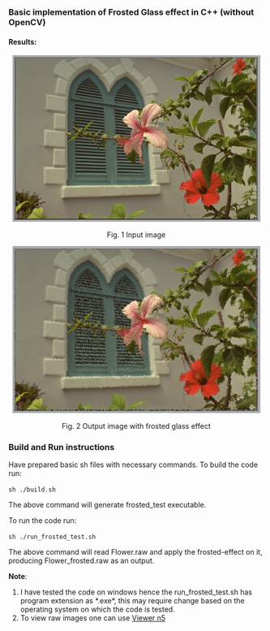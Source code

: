 ### Basic implementation of Frosted Glass effect in C++ (without OpenCV)

#### Results:
<p align="center">
  <img src="./images/Flower_Input.PNG"/> 
</p>

<p align="center">Fig. 1 Input image</p>

<p align="center">
    <img src="./images/Frosted_Output.PNG"/>
</p>

<p align="center">Fig. 2 Output image with frosted glass effect</p>

### Build and Run instructions

Have prepared basic sh files with necessary commands. To build the code run:

```sh ./build.sh```

The above command will generate frosted_test executable.

To run the code run:

```sh ./run_frosted_test.sh```

The above command will read Flower.raw and apply the frosted-effect on it, producing Flower_frosted.raw as an output.

**Note**: 

<ol> 
    <li>I have tested the code on windows hence the run_frosted_test.sh has program extension as *.exe*, this may require change based on the operating system on which the code is tested. </li> 
    <li>To view raw images one can use <a href="https://dimin.net/software/viewer/">Viewer n5</a> </li>
</ol>
